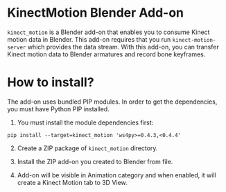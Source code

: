 KinectMotion Blender Add-on
====

`kinect_motion` is a Blender add-on that enables you to consume Kinect motion data in Blender. This add-on requires
that you run `kinect-motion-server` which provides the data stream. With this add-on, you can transfer Kinect motion
data to Blender armatures and record bone keyframes.


How to install?
====

The add-on uses bundled PIP modules. In order to get the dependencies, you must have Python PIP installed.

1. You must install the module dependencies first:

```
pip install --target=kinect_motion 'ws4py>=0.4.3,<0.4.4'
```

2. Create a ZIP package of `kinect_motion` directory.

3. Install the ZIP add-on you created to Blender from file.

4. Add-on will be visible in Animation category and when enabled, it will create a Kinect Motion tab to 3D View.
